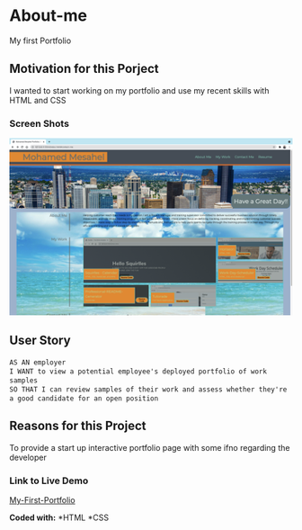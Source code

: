 # About-me
My first Portfolio

## Motivation for this Porject
I wanted to start working on my portfolio and use my recent skills with HTML and CSS

### Screen Shots
![](assets/img/Portfolio.png)

## User Story

```
AS AN employer
I WANT to view a potential employee's deployed portfolio of work samples
SO THAT I can review samples of their work and assess whether they're a good candidate for an open position
```

## Reasons for this Project
To provide a start up interactive portfolio page with some ifno regarding the developer
### Link to Live Demo

[My-First-Portfolio](https://mohamedmesahel.github.io/My-Portfolio/)

**Coded with:**
   *HTML
   *CSS
